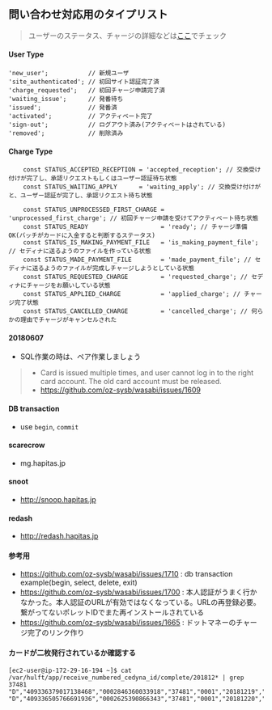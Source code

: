 ## 問い合わせ対応用のタイプリスト
> ユーザーのステータス、チャージの詳細などは[ここ](https://admin.pollet.tech/)でチェック

#### User Type
```
'new_user';           // 新規ユーザ
'site_authenticated'; // 初回サイト認証完了済
'charge_requested';   // 初回チャージ申請完了済
'waiting_issue';      // 発番待ち
'issued';             // 発番済
'activated';          // アクティベート完了
'sign-out';           // ログアウト済み(アクティベートはされている)
'removed';            // 削除済み
```
#### Charge Type
```
    const STATUS_ACCEPTED_RECEPTION = 'accepted_reception'; // 交換受け付けが完了し、承認リクエストもしくはユーザー認証待ち状態
    const STATUS_WAITING_APPLY      = 'waiting_apply'; // 交換受け付けがと、ユーザー認証が完了し、承認リクエスト待ち状態
    
    const STATUS_UNPROCESSED_FIRST_CHARGE = 'unprocessed_first_charge'; // 初回チャージ申請を受けてアクティベート待ち状態
    const STATUS_READY                    = 'ready'; // チャージ準備OK(バッチがカードに入金すると判断するステータス)
    const STATUS_IS_MAKING_PAYMENT_FILE   = 'is_making_payment_file'; // セディナに送るようのファイルを作っている状態
    const STATUS_MADE_PAYMENT_FILE        = 'made_payment_file'; // セディナに送るようのファイルが完成しチャージしようとしている状態
    const STATUS_REQUESTED_CHARGE         = 'requested_charge'; // セディナにチャージをお願いしている状態
    const STATUS_APPLIED_CHARGE           = 'applied_charge'; // チャージ完了状態
    const STATUS_CANCELLED_CHARGE         = 'cancelled_charge'; // 何らかの理由でチャージがキャンセルされた
```
#### 20180607
- SQL作業の時は、ペア作業しましょう
> - Card is issued multiple times, and user cannot log in to the right card account. The old card account must be released.
> - https://github.com/oz-sysb/wasabi/issues/1609

#### DB transaction
- use `begin`, `commit`

#### scarecrow
- mg.hapitas.jp

#### snoot
- http://snoop.hapitas.jp

#### redash
- http://redash.hapitas.jp

#### 参考用
- https://github.com/oz-sysb/wasabi/issues/1710 : db transaction example(begin, select, delete, exit)
- https://github.com/oz-sysb/wasabi/issues/1700 : 本人認証がうまく行かなかった。本人認証のURLが有効ではなくなっている。URLの再登録必要。繋がってないポレットIDでまた再インストールされている
- https://github.com/oz-sysb/wasabi/issues/1665 : ドットマネーのチャージ完了のリンク作り

#### カードが二枚発行されているか確認する
```
[ec2-user@ip-172-29-16-194 ~]$ cat /var/hulft/app/receive_numbered_cedyna_id/complete/201812* | grep 37481
"D","409336379017138468","0002846360033918","37481","0001","20181219","20181220","20"
"D","409336505766691936","0002625390866343","37481","0001","20181220","20181221","20"
```